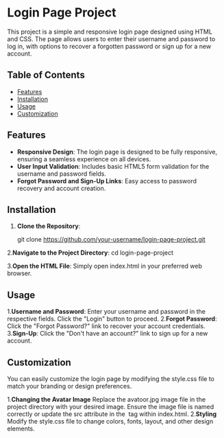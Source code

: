 # Login Page Project

This project is a simple and responsive login page designed using HTML and CSS. The page allows users to enter their username and password to log in, with options to recover a forgotten password or sign up for a new account.

## Table of Contents

- [Features](#features)
- [Installation](#installation)
- [Usage](#usage)
- [Customization](#customization)

## Features

- **Responsive Design**: The login page is designed to be fully responsive, ensuring a seamless experience on all devices.
- **User Input Validation**: Includes basic HTML5 form validation for the username and password fields.
- **Forgot Password and Sign-Up Links**: Easy access to password recovery and account creation.

## Installation

1. **Clone the Repository**:
   
   git clone https://github.com/your-username/login-page-project.git

2.**Navigate to the Project Directory**:
   cd login-page-project

3.**Open the HTML File**:
   Simply open index.html in your preferred web browser.

## Usage

1.**Username and Password**:
   Enter your username and password in the respective fields.
   Click the "Login" button to proceed.
2.**Forgot Password**:
   Click the "Forgot Password?" link to recover your account credentials.
3.**Sign-Up**:
   Click the "Don't have an account?" link to sign up for a new account.

## Customization
You can easily customize the login page by modifying the style.css file to match your branding or design preferences.

1.**Changing the Avatar Image**
   Replace the avatoor.jpg image file in the project directory with your desired image.
   Ensure the image file is named correctly or update the src attribute in the <img> tag within index.html.
2.**Styling**
   Modify the style.css file to change colors, fonts, layout, and other design elements.   
